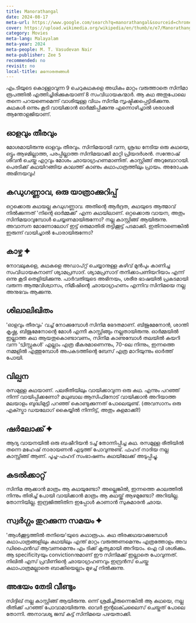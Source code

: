 ```yaml
---
title: Manorathangal
date: 2024-08-17
meta-url: https://www.google.com/search?q=manorathangal&sourceid=chrome&ie=UTF-8
cover: https://upload.wikimedia.org/wikipedia/en/thumb/e/e7/Manorathangal.webp/220px-Manorathangal.webp.png
category: Movies
meta-lang: Malayalam
meta-year: 2024
meta-people: M. T. Vasudevan Nair
meta-publisher: Zee 5
recommended: no
revisit: no
local-title: മനോരതങ്ങൾ
---
```

എം.ടിയുടെ കൊള്ളാവുന്ന 9 ചെറുകഥകളെ അധികം മാറ്റം വരുത്താതെ സിനിമാ രൂപത്തിൽ എത്തിച്ചിരിക്കുകയാണ് 8 സംവിധായകന്മാർ. ആ കഥ അതുപോലെ തന്നെ പറയണെമെന്ന് വാശിയുള്ള വിധം സിനിമ സൃഷ്ടിക്കപ്പെട്ടിരിക്കുന്നു.  കഥകൾ ഒന്നും കൂടി വായിക്കാൻ ഓർമ്മിപ്പിക്കുന്നു എന്നൊഴിച്ചാൽ ശരാശരി ആന്തോളജിയാണ്. 
## ഓളവും തീരവും 
 മോശമായിരുന്നു ഓളവും തീരവും. സിനിമയായി വന്ന, ശ്രദ്ധ നേടിയ ഒരു കഥയെ, ഒട്ടും ആഴമില്ലാത്ത, പരപ്പില്ലാത്ത സിനിമയാക്കി മാറ്റി പ്രിയദർശൻ. സന്തോഷ് ശിവൻ ചെയ്ത എറ്റവും മോശം ഛായാഗ്രഹണമാണിത്. കാസ്റ്റിങ്ങ് അറുബോറായി. പെരടിക്ക് കഥയിറങ്ങിയ കാലത്ത് കാണും കഥാപാത്രത്തിലും പ്രായം. അരോചക അഭിനയവും! 
## കഡുഗണ്ണാവ, ഒരു യാത്രാക്കുറിപ്പ്
ഒറ്റക്കൊരു കഥയല്ല കഡുഗണ്ണാവ. അതിന്റെ ആർദ്രത, കഥയുടെ ആത്മാവ് നിൽക്കുന്നത് 'നിന്റെ ഓർമ്മക്ക്' എന്ന കഥയിലാണ്. ഒറ്റക്കൊരു വായന, അതും സിനിമയാവുമ്പോൾ ചെയ്യണമായിരുന്നോ? നല്ല കാസ്റ്റിങ്ങ് ആയിരുന്നു. അവാസന മോണോലോഗ് ഇട്ട് ഒരുമാതിരി തട്ടിക്കൂട്ട് പടമാക്കി. ഇതിനാണെങ്കിൽ ഇരുന്ന് വായിച്ചാൽ പോരായിരുന്നോ? 
## കാഴ്ച ✦
നോവലുകളെ, കഥകളെ അഡാപ്റ്റ് ചെയ്യാനുള്ള കഴിവ് മുൻപും കാണിച്ച സംവിധായകനാണ് ശ്യാമപ്രസാദ്. ശ്യാമപ്രസാദ് തനിക്കാപണിയറിയാം എന്ന് ഒന്നു കൂടി തെളിയിക്കുന്നു. പാർവതിയുടെ അഭിനയം, ശരീര ഭാഷയിൽ പ്രകടമായി വരുന്ന ആത്മവിശ്വാസം, നിമീഷിന്റെ ഛായാഗ്രഹണം എന്നിവ സിനിമയെ നല്ല അനുഭവം ആക്കുന്നു. 
## ശിലാലിഖിതം 
'ഓളവും തീരവും' വച്ച് നോക്കുമ്പോൾ സിനിമ ഭേദതമാണ്. ബിജുമേനോൻ, ശാന്തി കൃഷ്ണ, ബിജുമേനോന്റെ മോൾ എന്നീ  കാസ്റ്റിങ്ങും നല്ലതായിരുന്നു. ഓർമ്മയിൽ ഇല്ലാത്ത കഥ ആയതുകൊണ്ടാവണം, സിനിമ കാണുമ്പോൾ തലയിൽ കയറി വന്ന 'ട്വിസ്റ്റുകൾ' എല്ലാം എത്ര ഭീകരമാണെന്നും, 70-ലെ നിന്നും, ഇന്നത്തെ നമ്മളിൽ എത്തുമ്പോൾ അപകടത്തിന്റെ ബേസ് എത്ര മാറിയുന്നും ഓർത്ത് പോയി. 
## വില്പന
രസമുള്ള കഥയാണ്. പലരീതിയിലും വായിക്കാവുന്ന ഒരു കഥ. എന്നും പറഞ്ഞ് നിന്ന് വായിപ്പിക്കണോ? മധുബാല ആസിഫിനോട് വായിക്കാൻ അറിയാത്ത മലയാളം ബുദ്ധിമുട്ടി പറഞ്ഞ് കൊണ്ടുക്കുന്നത് പോലെയുണ്ട്.  (അവസാനം ഒരു എക്സ്ട്രാ ഡയലോഗ് കൈയ്യിൽ നിന്നിട്ട്, അതും കുളമാക്കി!)
## ഷർലോക്ക്  ✦
ആദ്യ വായനയിൽ ഒരു ബഷീറിയൻ ടച്ച് തോന്നിപ്പിച്ച കഥ. രസമുള്ള രീതിയിൽ തന്നെ മഹേഷ് നാരായണൻ എടുത്ത് പോവുന്നുണ്ട്. ഫഹദ് നാദിയ നല്ല കാസ്റ്റിങ്ങ് ആണ്. പൂച്ച-ഫഹദ് സംഭാഷണം കഥയിലേക്ക് അടുപ്പിച്ചു. 
## കടൽക്കാറ്റ് 
സിനിമ ആക്കാൻ മാത്രം ആ കഥയുണ്ടോ? അല്ലെങ്കിൽ, ഇന്നത്തെ കാലത്തിൽ നിന്നും തിരിച്ച് പോയി വായിക്കാൻ മാത്രം ആ കഥയ്ക്ക് ആഴമുണ്ടോ? അറിയില്ല. തോന്നിയില്ല. ഇന്ദ്രജിത്തിതിന ഇപ്പോൾ കാണാൻ സുകുമാരൻ ഛായ. 
## സ്വർഗ്ഗം തുറക്കുന്ന സമയം ✦
'ആൾക്കൂട്ടത്തിൽ തനിയെ'യുടെ കഥാരൂപം. കഥ തിരക്കഥയാക്കുമ്പോൾ കഥാപാത്രങ്ങളിലും കഥയിലും എന്ത് മാറ്റം വരുത്തണമെന്നും എത്രത്തോളം അവ ഡിഫൈൻഡ് ആവണമെന്നും എം ടിക്ക് കൃത്യമായി അറിയാം. ഐ വി ശശിക്കും. ആ specificityയും convictionനുമാണ് ഈ സിനിമക്ക് ഇല്ലാതെ പോവുന്നത്.  നിഖിൽ എസ് പ്രവീണിന്റെ ഛായാഗ്രഹണവും ഇന്ദ്രൻസ് ചെയ്ത കഥാപാത്രമല്ലാതെ ബാക്കിയെല്ലാം മുഴച്ച് നിൽക്കുന്നു. 
## അഭയം തേടി വീണ്ടും 
സിദ്ദിഖ് നല്ല കാസ്റ്റിങ്ങ് ആയിരുന്നു. ഒന്ന് ശ്രമിച്ചിരുന്നെങ്കിൽ ആ കഥയെ, നല്ല രീതിക്ക് പറഞ്ഞ്  പോവാമായിരുന്നു. ഓവർ ഇന്റലക്ചലൈസ് ചെയ്തത് പോലെ തോന്നി. അനാവശ്യ ജമ്പ് കട്ട് സിനിമയെ പഴയതാക്കി. 